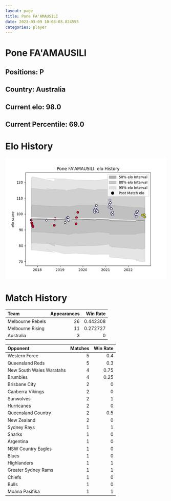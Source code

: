 ```yaml
---  
layout: page  
title: Pone FA'AMAUSILI  
date: 2023-03-09 10:08:03.824555  
categories: player  
---
```

# Pone FA'AMAUSILI

## Positions: P

## Country: Australia

## Current elo: 98.0

## Current Percentile: 69.0

# Elo History


![elo history](history_PoneFA'AMAUSILI.png)
# Match History


| Team             |   Appearances |   Win Rate |
|:-----------------|--------------:|-----------:|
| Melbourne Rebels |            26 |   0.442308 |
| Melbourne Rising |            11 |   0.272727 |
| Australia        |             3 |   0        |

| Opponent                 |   Matches |   Win Rate |
|:-------------------------|----------:|-----------:|
| Western Force            |         5 |       0.4  |
| Queensland Reds          |         5 |       0.3  |
| New South Wales Waratahs |         4 |       0.75 |
| Brumbies                 |         4 |       0.25 |
| Brisbane City            |         2 |       0    |
| Canberra Vikings         |         2 |       0    |
| Sunwolves                |         2 |       1    |
| Hurricanes               |         2 |       0    |
| Queensland Country       |         2 |       0.5  |
| New Zealand              |         2 |       0    |
| Sydney Rays              |         1 |       1    |
| Sharks                   |         1 |       0    |
| Argentina                |         1 |       0    |
| NSW Country Eagles       |         1 |       0    |
| Blues                    |         1 |       0    |
| Highlanders              |         1 |       1    |
| Greater Sydney Rams      |         1 |       1    |
| Chiefs                   |         1 |       0    |
| Bulls                    |         1 |       0    |
| Moana Pasifika           |         1 |       1    |
